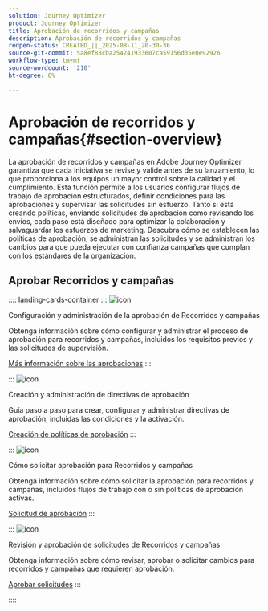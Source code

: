 ```yaml
---
solution: Journey Optimizer
product: Journey Optimizer
title: Aprobación de recorridos y campañas
description: Aprobación de recorridos y campañas
redpen-status: CREATED_||_2025-08-11_20-30-36
source-git-commit: 5a8ef88cba254241933607ca59156d35e0e92926
workflow-type: tm+mt
source-wordcount: '210'
ht-degree: 6%

---
```



# Aprobación de recorridos y campañas{#section-overview}

La aprobación de recorridos y campañas en Adobe Journey Optimizer garantiza que cada iniciativa se revise y valide antes de su lanzamiento, lo que proporciona a los equipos un mayor control sobre la calidad y el cumplimiento. Esta función permite a los usuarios configurar flujos de trabajo de aprobación estructurados, definir condiciones para las aprobaciones y supervisar las solicitudes sin esfuerzo. Tanto si está creando políticas, enviando solicitudes de aprobación como revisando los envíos, cada paso está diseñado para optimizar la colaboración y salvaguardar los esfuerzos de marketing. Descubra cómo se establecen las políticas de aprobación, se administran las solicitudes y se administran los cambios para que pueda ejecutar con confianza campañas que cumplan con los estándares de la organización.

## Aprobar Recorridos y campañas

:::: landing-cards-container
:::
![icon](https://cdn.experienceleague.adobe.com/icons/book.svg?lang=es)

Configuración y administración de la aprobación de Recorridos y campañas

Obtenga información sobre cómo configurar y administrar el proceso de aprobación para recorridos y campañas, incluidos los requisitos previos y las solicitudes de supervisión.

[Más información sobre las aprobaciones](../using/test-approve/gs-approval.md)
:::

:::
![icon](https://cdn.experienceleague.adobe.com/icons/gear.svg?lang=es)

Creación y administración de directivas de aprobación

Guía paso a paso para crear, configurar y administrar directivas de aprobación, incluidas las condiciones y la activación.

[Creación de políticas de aprobación](../using/test-approve/approval-policies.md)
:::

:::
![icon](https://cdn.experienceleague.adobe.com/icons/list-check.svg?lang=es)

Cómo solicitar aprobación para Recorridos y campañas

Obtenga información sobre cómo solicitar la aprobación para recorridos y campañas, incluidos flujos de trabajo con o sin políticas de aprobación activas.

[Solicitud de aprobación](../using/test-approve/request-approval.md)
:::

:::
![icon](https://cdn.experienceleague.adobe.com/icons/shield-halved.svg?lang=es)

Revisión y aprobación de solicitudes de Recorridos y campañas

Obtenga información sobre cómo revisar, aprobar o solicitar cambios para recorridos y campañas que requieren aprobación.

[Aprobar solicitudes](../using/test-approve/review-approve-request.md)
:::

::::

